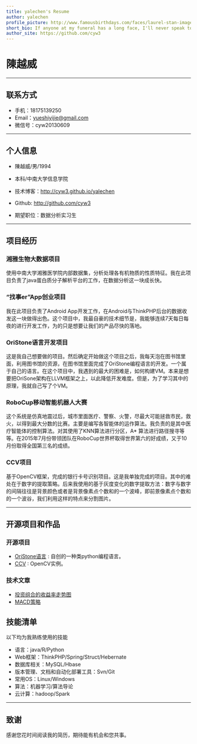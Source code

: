 ```yaml
---
title: yalechen's Resume
author: yalechen
profile_picture: http://www.famousbirthdays.com/faces/laurel-stan-image.jpg
short_bio: If anyone at my funeral has a long face, I'll never speak to him again.
author_site: https://github.com/cyw3
---
```


# 陳越威

---

## 联系方式

- 手机：18175139250
- Email：yueshiyijie@gmail.com
- 微信号：cyw20130609

---

## 个人信息

 - 陳越威/男/1994
 - 本科/中南大学信息学院
 - 技术博客：http://cyw3.github.io/yalechen
 - Github: http://github.com/cyw3

 - 期望职位：数据分析实习生

---

## 项目经历

### 湘雅生物大数据项目 
使用中南大学湘雅医学院内部数据集，分析处理各有机物质的性质特征。我在此项目负责了java蛋白质分子解析平台的工作，在数据分析这一块成长快。


### “找事er”App创业项目 
我在此项目负责了Android App开发工作，在Android与ThinkPHP后台的数据收发这一块做得出色。这个项目中，我最自豪的技术细节是，我能够连续7天每日每夜的进行开发工作，为的只是想要让我们的产品尽快的落地。


### OriStone语言开发项目 
这是我自己想要做的项目。然后确定开始做这个项目之后，我每天泡在图书馆里面，利用图书馆的资源，在图书馆里面完成了OriStone编程语言的开发。一个属于自己的语言。在这个项目中，我遇到的最大的困难是，如何构建VM。本来是想要把OriSone架构在LLVM框架之上，以此降低开发难度。但是，为了学习其中的原理，我就自己写了个VM。

### RoboCup移动智能机器人大赛
这个系统是仿真地震过后，城市里面医疗、警察、火警，尽最大可能拯救市民，救火，以得到最大分数的比赛。主要是编写各智能体的运作算法。我负责的是其中医疗智能体的控制算法。对其使用了KNN算法进行分区，A* 算法进行路径搜寻等等。在2015年7月份带领团队在RoboCup世界杯取得世界第六的好成绩，又于10月份取得全国第三名的成绩。

### CCV项目 
基于OpenCV框架，完成的银行卡号识别项目。这是我单独完成的项目。其中的难处在于数字的提取策略。后来我使用的基于灰度变化的数字提取方法：数字与数字的间隔往往是背景颜色或者是背景像素点个数和的一个波峰，即前景像素点个数和的一个波谷，我们利用这样的特点来分割图片。

---

## 开源项目和作品

### 开源项目
 - [OriStone语言](http://github.com/cyw3/OriStone) : 自创的一种类python编程语言。
 - [CCV](http://github.com/cyw3/CCV) : OpenCV实例。

### 技术文章

- [投资组合的收益率走势图](https://i.qutke.com/apps/569f4501310a3c46406493bd)
- [MACD策略](https://i.qutke.com/apps/56a4fc1c310a3c464064943f) 

## 技能清单

以下均为我熟练使用的技能

- 语言：java/R/Python
- Web框架：ThinkPHP/Spring/Struct/Hebernate
- 数据库相关：MySQL/Hbase
- 版本管理、文档和自动化部署工具：Svn/Git
- 常用OS：Linux/Windows
- 算法：机器学习/算法导论
- 云计算：hadoop/Spark

---

## 致谢
感谢您花时间阅读我的简历，期待能有机会和您共事。
